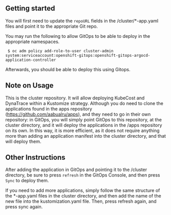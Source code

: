 ## Getting started

You will first need to update the ```repoURL``` fields in the /cluster/*-app.yaml files and point it to the appropriate Git repo.

You may run the following to allow GitOps to be able to deploy in the appropriate namespaces.

``` $ oc adm policy add-role-to-user cluster-admin system:serviceaccount:openshift-gitops:openshift-gitops-argocd-application-controller```

Afterwards, you should be able to deploy this using Gitops.

## Note on Usage

This is the cluster repository.  It will allow deploying KubeCost and DynaTrace within a Kustomize strategy. Although you do need to clone the applications found in the apps repository (https://github.com/aabualru/apps), and they need to go in their own repository: in GitOps, you will simply point GitOps to this repository, at the cluster directory, and it will deploy the applications in the /apps repository on its own. In this way, it is more efficient, as it does not require anything more than adding an application manifest into the cluster directory, and that will deploy them.

## Other Instructions

After adding the application in GitOps and pointing it to the /cluster directory, be sure to press ```refresh``` in the GitOps Console, and then press ```Sync``` to deploy them.

If you need to add more applications, simply follow the same structure of the *-app.yaml files in the cluster directory, and then add the name of the new file into the kustomization.yaml file. Then, press refresh again, and press sync again.
